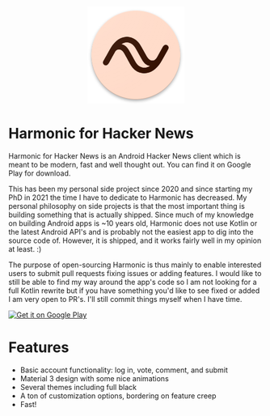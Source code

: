 <a href="https://github.com/SimonHalvdansson/Harmonic-HN#readme">
<p align="center"> <img src="app/src/main/res/mipmap-xxxhdpi/ic_launcher.png" alt="Harmonic for Hacker News" /> </p></a>

# Harmonic for Hacker News

Harmonic for Hacker News is an Android Hacker News client which is meant to be modern, fast and well thought out. You can find it on Google Play for download.

This has been my personal side project since 2020 and since starting my PhD in 2021 the time I have to dedicate to Harmonic has decreased. My personal philosophy on side projects is that the most important thing is building something that is actually shipped. Since much of my knowledge on building Android apps is ~10 years old, Harmonic does not use Kotlin or the latest Android API's and is probably not the easiest app to dig into the source code of. However, it is shipped, and it works fairly well in my opinion at least. :)

The purpose of open-sourcing Harmonic is thus mainly to enable interested users to submit pull requests fixing issues or adding features. I would like to still be able to find my way around the app's code so I am not looking for a full Kotlin rewrite but if you have something you'd like to see fixed or added I am  very open to PR's. I'll still commit things myself when I have time.

<a href="https://play.google.com/store/apps/details?id=com.simon.harmonichackernews">
<img src="https://play.google.com/intl/en_us/badges/images/generic/en_badge_web_generic.png" alt="Get it on Google Play" height="80">
</a>

# Features

* Basic account functionality: log in, vote, comment, and submit
* Material 3 design with some nice animations
* Several themes including full black
* A ton of customization options, bordering on feature creep
* Fast!
